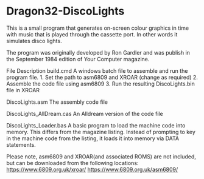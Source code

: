# Dragon32-DiscoLights
This is a small program that generates on-screen colour graphics in time with music that is played through the cassette port.
In other words it simulates disco lights.

The program was originally developed by Ron Gardler and was publish in the September 1984 edition of Your Computer magazine. 

File                            Description
build.cmd                       A windows batch file to assemble and run the program file.
                                1.  Set the path to asm6809 and XROAR (change as required)
                                2.  Assemble the code file using asm6809 
                                3.  Run the resulting DiscoLights.bin file in XROAR
                                                       
DiscoLights.asm                 The assembly code file

DiscoLights_AllDream.cas        An Alldream version of the code file

DiscoLights_Loader.bas          A basic program to load the machine code into memory. 
                                This differs from the magazine listing.  Instead of prompting to key in the machine code from 
                                the listing, it loads it into memory via DATA statements.

Please note, asm6809 and XROAR(and associated ROMS) are not included, but can be downloaded from the following locations:
https://www.6809.org.uk/xroar/
https://www.6809.org.uk/asm6809/
